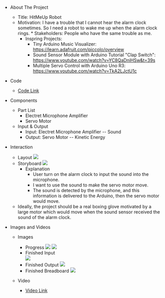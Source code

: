 * About The Project
  * Title: HitMeUp Robot
  * Motivation: I have a trouble that I cannot hear the alarm clock sometimes. So I need a robot to wake me up when the alarm clock rings.      * Stakeholders: People who have the same trouble as me.
    * Inspring Projects: 
      * Tiny Arduino Music Visualizer: https://learn.adafruit.com/piccolo/overview
      * Sound Sensor Module with Arduino Tutorial "Clap Switch": https://www.youtube.com/watch?v=YC8QaDniHSw&t=39s
      * Multiple Servo Control with Arduino Uno R3: https://www.youtube.com/watch?v=TkA2LJctU1c
        
* Code
  * [Code Link](https://github.com/kikijinqili/CIM642-JinqiLi/blob/master/Midterm/midterm.ino)
    
* Components
  * Part List
    * Electret Microphone Amplifier 
    * Servo Motor
  * Input & Output
    * Input: Electret Microphone Amplifier -- Sound
    * Output: Servo Motor -- Kinetic Energy
      
* Interaction
  * Layout
    [![](https://kikijinqili.github.io/CIM642-JinqiLi/Midterm/mid1.jpg)](https://kikijinqili.github.io/CIM642-JinqiLi/Midterm/mid1.jpg)
  * Storyboard 
    [![](https://kikijinqili.github.io/CIM642-JinqiLi/Midterm/flow-hmu.png)](https://kikijinqili.github.io/CIM642-JinqiLi/Midterm/flow-hmu.png)
    * Explanation
      * User turn on the alarm clock to input the sound into the microphone.
      * I want to use the sound to make the servo motor move.
      * The sound is detected by the microphone, and this information is delivered to the Arduino, then the servo motor would move.
  * Ideally, the project should be a real boxing glove motivated by a large motor which would move when the sound sensor received the sound of the alarm clock.
    
* Images and Videos
  * Images
    * Progress
      [![](https://kikijinqili.github.io/CIM642-JinqiLi/Midterm/mid5.jpg)](https://kikijinqili.github.io/CIM642-JinqiLi/Midterm/mid5.jpg)
      [![](https://kikijinqili.github.io/CIM642-JinqiLi/Midterm/mid6.jpg)](https://kikijinqili.github.io/CIM642-JinqiLi/Midterm/mid6.jpg)
    * Finished Input <br/>
      [![](https://kikijinqili.github.io/CIM642-JinqiLi/Midterm/mid4.jpg)](https://kikijinqili.github.io/CIM642-JinqiLi/Midterm/mid4.jpg)
    * Finished Output
      [![](https://kikijinqili.github.io/CIM642-JinqiLi/Midterm/mid3.jpg)](https://kikijinqili.github.io/CIM642-JinqiLi/Midterm/mid3.jpg)
    * Finished Breadboard
      [![](https://kikijinqili.github.io/CIM642-JinqiLi/Midterm/mid2.jpg)](https://kikijinqili.github.io/CIM642-JinqiLi/Midterm/mid2.jpg)
      
  * Video
    * [Video Link](https://youtu.be/0r-pEjBan0s)
